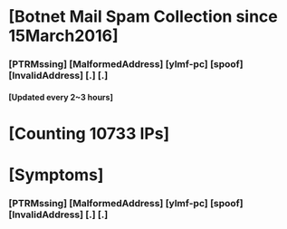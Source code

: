 # [Botnet Mail Spam Collection since 15March2016]
### [PTRMssing] [MalformedAddress] [ylmf-pc] [spoof] [InvalidAddress] [.] [.]
#### [Updated every 2~3 hours]

# [Counting 10733 IPs]

# [Symptoms] 
###   [PTRMssing] [MalformedAddress] [ylmf-pc] [spoof] [InvalidAddress] [.] [.]
